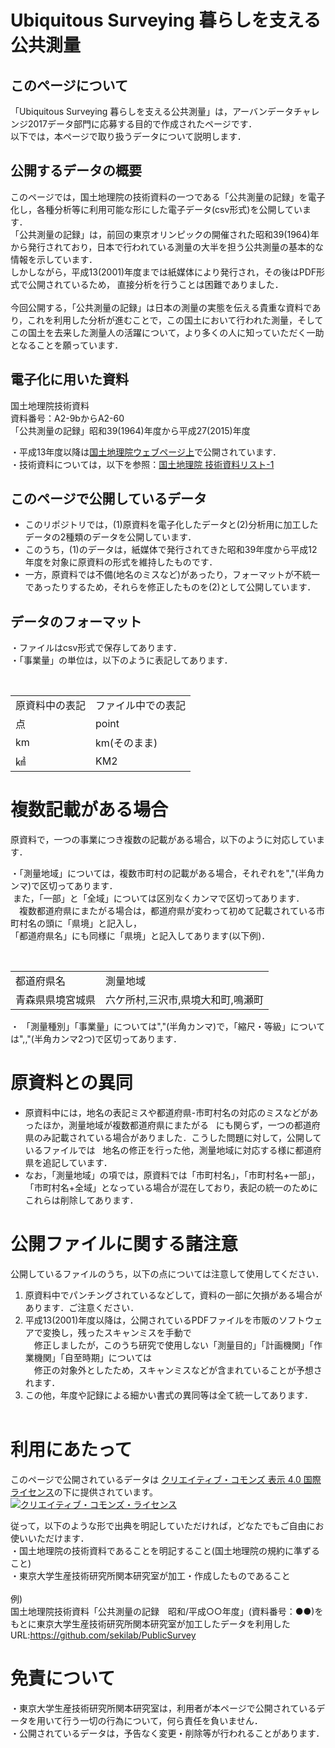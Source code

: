 # Ubiquitous Surveying 暮らしを支える公共測量

## このページについて

「Ubiquitous Surveying 暮らしを支える公共測量」は，アーバンデータチャレンジ2017データ部門に応募する目的で作成されたページです．<br>
以下では，本ページで取り扱うデータについて説明します．

## 公開するデータの概要

このページでは，国土地理院の技術資料の一つである「公共測量の記録」を電子化し，各種分析等に利用可能な形にした電子データ(csv形式)を公開しています．<br>
「公共測量の記録」は，前回の東京オリンピックの開催された昭和39(1964)年から発行されており，日本で行われている測量の大半を担う公共測量の基本的な情報を示しています．<br>
しかしながら，平成13(2001)年度までは紙媒体により発行され，その後はPDF形式で公開されているため， 直接分析を行うことは困難でありました．<br><br>
今回公開する，「公共測量の記録」は日本の測量の実態を伝える貴重な資料であり，これを利用した分析が進むことで，この国土において行われた測量，そしてこの国土を去来した測量人の活躍について，より多くの人に知っていただく一助となることを願っています．

## 電子化に用いた資料

国土地理院技術資料  
資料番号：A2-9bからA2-60  
「公共測量の記録」昭和39(1964)年度から平成27(2015)年度  

・平成13年度以降は[国土地理院ウェブページ上](http://psgsv2.gsi.go.jp/koukyou/record/record.html "link title 国土地理院ウェブページ上")で公開されています．<br>
・技術資料については，以下を参照：[国土地理院 技術資料リスト-1](http://www.gsi.go.jp/REPORT/TECHNICAL/gsigijutsu1.htm#koukyou "link title 国土地理院 技術資料リスト-1")<br>

## このページで公開しているデータ

* このリポジトリでは，(1)原資料を電子化したデータと(2)分析用に加工したデータの2種類のデータを公開しています．
* このうち，(1)のデータは，紙媒体で発行されてきた昭和39年度から平成12年度を対象に原資料の形式を維持したものです．
* 一方，原資料では不備(地名のミスなど)があったり，フォーマットが不統一であったりするため，それらを修正したものを(2)として公開しています．


## データのフォーマット

・ファイルはcsv形式で保存してあります．  
・「事業量」の単位は，以下のように表記してあります．  
<table>
  <tr>
     <td>原資料中の表記</td>
     <td>ファイル中での表記</td>
  </tr>
  <tr>
     <td>点</td>
     <td>point</td>
  </tr>
  <tr>
     <td>km</td>
     <td>km(そのまま)</td>
  </tr>
  <tr>
     <td>㎢</td>
     <td>KM2</td>
  </tr>
</table>


# 複数記載がある場合

原資料で，一つの事業につき複数の記載がある場合，以下のように対応しています．  

・「測量地域」については，複数市町村の記載がある場合，それぞれを","(半角カンマ)で区切ってあります． <br>
  また，「一部」と「全域」については区別なくカンマで区切ってあります．<br>
　複数都道府県にまたがる場合は，都道府県が変わって初めて記載されている市町村名の頭に「県境」と記入し，<br>
 「都道府県名」にも同様に「県境」と記入してあります(以下例)．  
 　  
   <table>
   <tr>
      <td>都道府県名</td>
      <td>測量地域</td>
   </tr>
   <tr>
      <td>青森県県境宮城県</td>
      <td>六ケ所村,三沢市,県境大和町,鳴瀬町</td>
   </table>
 
・ 「測量種別」「事業量」については","(半角カンマ)で，「縮尺・等級」については",,"(半角カンマ2つ)で区切ってあります．

# 原資料との異同

* 原資料中には，地名の表記ミスや都道府県-市町村名の対応のミスなどがあったほか，測量地域が複数都道府県にまたがる  
にも関らず，一つの都道府県のみ記載されている場合がありました．こうした問題に対して，公開しているファイルでは  
地名の修正を行った他，測量地域に対応する様に都道府県を追記しています．<br>
* なお，「測量地域」の項では，原資料では「市町村名」，「市町村名+一部」，「市町村名+全域」となっている場合が混在しており，表記の統一のためにこれらは削除してあります．

# 公開ファイルに関する諸注意

公開しているファイルのうち，以下の点については注意して使用してください．

1. 原資料中でパンチングされているなどして，資料の一部に欠損がある場合があります．ご注意ください．
2. 平成13(2001)年度以降は，公開されているPDFファイルを市販のソフトウェアで変換し，残ったスキャンミスを手動で<br>
　修正しましたが，このうち研究で使用しない「測量目的」「計画機関」「作業機関」「自至時期」については<br>
　修正の対象外としたため，スキャンミスなどが含まれていることが予想されます．<br>
3. この他，年度や記録による細かい書式の異同等は全て統一してあります．<br>
  
# 利用にあたって

このページで公開されているデータは <a rel="license" href="http://creativecommons.org/licenses/by/4.0/">クリエイティブ・コモンズ 表示 4.0 国際 ライセンス</a>の下に提供されています。<br><a rel="license" href="http://creativecommons.org/licenses/by/4.0/"><img alt="クリエイティブ・コモンズ・ライセンス" style="border-width:0" src="https://i.creativecommons.org/l/by/4.0/88x31.png" /></a><br />

従って，以下のような形で出典を明記していただければ，どなたでもご自由にお使いいただけます．<br>
・国土地理院の技術資料であることを明記すること(国土地理院の規約に準ずること)<br>
・東京大学生産技術研究所関本研究室が加工・作成したものであること<br><br>
例)<br>
国土地理院技術資料「公共測量の記録　昭和/平成○○年度」(資料番号：●●)をもとに東京大学生産技術研究所関本研究室が加工したデータを利用した<br>
URL:https://github.com/sekilab/PublicSurvey

# 免責について

・東京大学生産技術研究所関本研究室は，利用者が本ページで公開されているデータを用いて行う一切の行為について，何ら責任を負いません．<br>
・公開されているデータは，予告なく変更・削除等が行われることがあります．<br>
